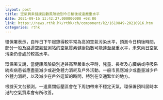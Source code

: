 ```yaml
---
layout: post
title: 空氣質素健康指數風險級別今日稍後或達嚴重水平
date: 2021-09-16 13:42:27.000000000 +08:00
link: https://news.rthk.hk/rthk/ch/component/k2/1610849-20210916.htm
categories: rthk
---
```


環保署表示，自昨日下午起錄得較平常為高的空氣污染水平，預測今日稍後時間，部分一般及路邊空氣監測站的空氣質素健康指數可能達至嚴重水平，未來兩日空氣污染仍會處於較高水平。

環保署又說，當健康風險級別達甚高至嚴重水平時，兒童、長者及心臟病或呼吸系統疾病患者應盡量減少或避免體力消耗及戶外活動。一般市民應減少或盡量減少戶外體力消耗，以及減少在戶外逗留的時間，特別在交通繁忙的地方。
 
根據天文台預測，一道廣闊低壓區會在下周初帶來不穩定天氣，環保署預料屆時本港的空氣質素會有所改善。
